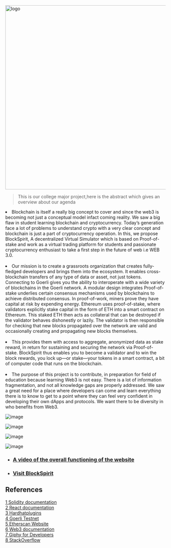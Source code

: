 
<img width="578" alt="logo" src="https://user-images.githubusercontent.com/82377810/203807733-19476645-0cb0-4ef2-8efa-657d309eb992.png">


> This is our college major project,here is the abstract which gives an overview about our agenda

<p><li> Blockchain is itself a really big concept to cover and since the web3 is becoming not just a conceptual model infact coming reality. We saw a big flaw in student learning blockchain and cryptocurrency. Today’s generation face a lot of problems to understand crypto with a very clear concept and blockchain is just a part of cryptocurrency operation. In this, we propose BlockSpirit, A decentralized Virtual Simulator which is based on Proof-of-stake and work as a virtual trading platform for students and passionate cryptocurrency enthusiast to take a first step in the future of web i.e WEB 3.0.</li>
  <br>
<li> Our mission is to create a grassroots organization that creates fully-fledged developers and brings them into the ecosystem. It enables cross-blockchain transfers of any type of data or asset, not just tokens. Connecting to Goerli gives you the ability to interoperate with a wide variety of blockchains in the Goerli network.
A modular design integrates Proof-of-stake underlies certain consensus mechanisms used by blockchains to achieve distributed consensus. In proof-of-work, miners prove they have capital at risk by expending energy. Ethereum uses proof-of-stake, where validators explicitly stake capital in the form of ETH into a smart contract on Ethereum. This staked ETH then acts as collateral that can be destroyed if the validator behaves dishonestly or lazily. The validator is then responsible for checking that new blocks propagated over the network are valid and occasionally creating and propagating new blocks themselves.</li>
  <br>
<li>This provides them with access to aggregate, anonymized data as stake reward, in return for sustaining and securing the network via Proof-of-stake. BlockSpirit thus enables you to become a validator and to win the block rewards, you lock up—or stake—your tokens in a smart contract, a bit of computer code that runs on the blockchain.</li>
<br>
<li>The purpose of this project is to contribute, in preparation for field of education because learning Web3 is not easy. There is a lot of information fragmentation, and not all knowledge gaps are properly addressed. We saw a great need for a place where developers can come and learn everything there is to know to get to a point where they can feel very confident in developing their own dApps and protocols. We want there to be diversity in who benefits from Web3. </li>
</p>

![image](https://github.com/CODEX108/FINAL-BLOCKSPIRIT/assets/82377810/a4322e01-b74f-4eab-a62c-7b86c0288855)

![image](https://github.com/CODEX108/FINAL-BLOCKSPIRIT/assets/82377810/dff5c8d9-7a05-453e-a87b-d140e56207cf)

![image](https://github.com/CODEX108/FINAL-BLOCKSPIRIT/assets/82377810/224d569f-6999-4142-a8ed-2ba36c765188)

![image](https://github.com/CODEX108/FINAL-BLOCKSPIRIT/assets/82377810/8b3dff00-9836-49bd-b8ab-2f2682e04955)



- ### [A video of the overall functioning of the website](https://www.youtube.com/watch?v=oIlqojqDw0I&t=14s)
- ### [Visit BlockSpirit](https://blockspirit.vercel.app/)

## References
[1 Solidity documentation](https://docs.soliditylang.org/en/v0.8.10/)</br>
[2 React documentation](https://reactjs.org/docs/getting-started.html)</br>
[3 Hardhatplugins ](https://hardhat.org/hardhat-runner/plugins)</br>
[4 Goerli Testnet ](https://goerlifaucet.com/)</br>
[5 Etherscan Website](https://etherscan.io/)</br>
[6 Web3 documentation](https://web3js.readthedocs.io/)</br>
[7 Giphy for Developers]( https://developers.giphy.com/)</br>
[8 StackOverflow ]( https://stackoverflow.com/)</br>

